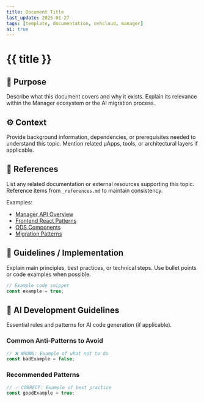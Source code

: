 ```yaml
---
title: Document Title
last_update: 2025-01-27
tags: [template, documentation, ovhcloud, manager]
ai: true
---
```


# {{ title }}

## 🧭 Purpose
Describe what this document covers and why it exists.
Explain its relevance within the Manager ecosystem or the AI migration process.

## ⚙️ Context
Provide background information, dependencies, or prerequisites needed to understand this topic.
Mention related µApps, tools, or architectural layers if applicable.

## 🔗 References
List any related documentation or external resources supporting this topic.
Reference items from `_references.md` to maintain consistency.

Examples:
- [Manager API Overview](../10-architecture/api-overview.md)
- [Frontend React Patterns](../30-best-practices/frontend-react-patterns.md)
- [ODS Components](../20-dependencies/ods-components.md)
- [Migration Patterns](../30-best-practices/migration-patterns.md)

## 📘 Guidelines / Implementation
Explain main principles, best practices, or technical steps.
Use bullet points or code examples when possible.

```typescript
// Example code snippet
const example = true;
```

## 🤖 AI Development Guidelines
Essential rules and patterns for AI code generation (if applicable).

### Common Anti-Patterns to Avoid
```typescript
// ❌ WRONG: Example of what not to do
const badExample = false;
```

### Recommended Patterns
```typescript
// ✅ CORRECT: Example of best practice
const goodExample = true;
```

